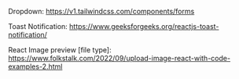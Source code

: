 Dropdown:
https://v1.tailwindcss.com/components/forms

Toast Notification:
https://www.geeksforgeeks.org/reactjs-toast-notification/

React Image preview [file type]:
https://www.folkstalk.com/2022/09/upload-image-react-with-code-examples-2.html
